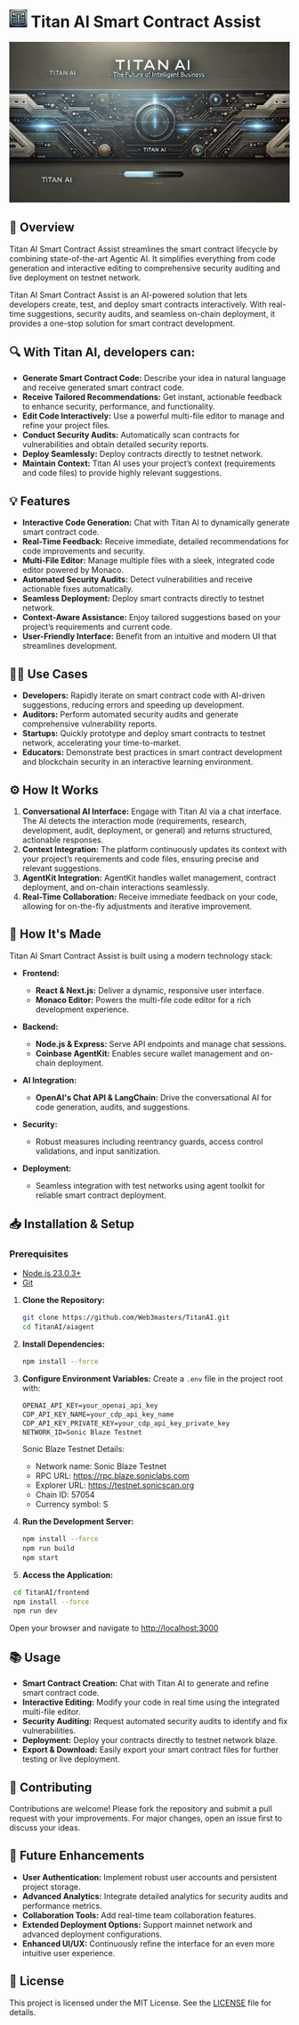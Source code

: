 # ![🤖](./frontend/public/favicon-32x32.png) Titan AI Smart Contract Assist


![Titan AI Smart Contract Assist](./frontend/public/titan-ai-hero.webp)

## 📖 Overview

Titan AI Smart Contract Assist streamlines the smart contract lifecycle by combining state-of-the-art Agentic AI. It simplifies everything from code generation and interactive editing to comprehensive security auditing and live deployment on testnet network.

Titan AI Smart Contract Assist is an AI-powered solution that lets developers create, test, and deploy smart contracts interactively. With real-time suggestions, security audits, and seamless on-chain deployment, it provides a one-stop solution for smart contract development.


## 🔍 With Titan AI, developers can:

- **Generate Smart Contract Code:** Describe your idea in natural language and receive generated smart contract code.
- **Receive Tailored Recommendations:** Get instant, actionable feedback to enhance security, performance, and functionality.
- **Edit Code Interactively:** Use a powerful multi-file editor to manage and refine your project files.
- **Conduct Security Audits:** Automatically scan contracts for vulnerabilities and obtain detailed security reports.
- **Deploy Seamlessly:** Deploy contracts directly to testnet network.
- **Maintain Context:** Titan AI uses your project’s context (requirements and code files) to provide highly relevant suggestions.

## 💡 Features

- **Interactive Code Generation:** Chat with Titan AI to dynamically generate smart contract code.
- **Real-Time Feedback:** Receive immediate, detailed recommendations for code improvements and security.
- **Multi-File Editor:** Manage multiple files with a sleek, integrated code editor powered by Monaco.
- **Automated Security Audits:** Detect vulnerabilities and receive actionable fixes automatically.
- **Seamless Deployment:** Deploy smart contracts directly to testnet network.
- **Context-Aware Assistance:** Enjoy tailored suggestions based on your project’s requirements and current code.
- **User-Friendly Interface:** Benefit from an intuitive and modern UI that streamlines development.

## 👨‍💻 Use Cases

- **Developers:** Rapidly iterate on smart contract code with AI-driven suggestions, reducing errors and speeding up development.
- **Auditors:** Perform automated security audits and generate comprehensive vulnerability reports.
- **Startups:** Quickly prototype and deploy smart contracts to testnet network, accelerating your time-to-market.
- **Educators:** Demonstrate best practices in smart contract development and blockchain security in an interactive learning environment.

## ⚙️ How It Works

1. **Conversational AI Interface:** Engage with Titan AI via a chat interface. The AI detects the interaction mode (requirements, research, development, audit, deployment, or general) and returns structured, actionable responses.
2. **Context Integration:** The platform continuously updates its context with your project’s requirements and code files, ensuring precise and relevant suggestions.
3. **AgentKit Integration:** AgentKit handles wallet management, contract deployment, and on-chain interactions seamlessly.
4. **Real-Time Collaboration:** Receive immediate feedback on your code, allowing for on-the-fly adjustments and iterative improvement.

## 🔧 How It's Made

Titan AI Smart Contract Assist is built using a modern technology stack:

- **Frontend:**
  - **React & Next.js:** Deliver a dynamic, responsive user interface.
  - **Monaco Editor:** Powers the multi-file code editor for a rich development experience.

- **Backend:**
  - **Node.js & Express:** Serve API endpoints and manage chat sessions.
  - **Coinbase AgentKit:** Enables secure wallet management and on-chain deployment.

- **AI Integration:**
  - **OpenAI's Chat API & LangChain:** Drive the conversational AI for code generation, audits, and suggestions.

- **Security:**
  - Robust measures including reentrancy guards, access control validations, and input sanitization.

- **Deployment:**
  - Seamless integration with test networks using agent toolkit for reliable smart contract deployment.

## 📥 Installation & Setup

### Prerequisites

- [Node.js 23.0.3+](https://docs.npmjs.com/downloading-and-installing-node-js-and-npm)
- [Git](https://git-scm.com/downloads)
  

1. **Clone the Repository:**
   ```bash
   git clone https://github.com/Web3masters/TitanAI.git
   cd TitanAI/aiagent
   ```
2. **Install Dependencies:**
   ```bash
   npm install --force
   ```
3. **Configure Environment Variables:**
   Create a `.env` file in the project root with:
   ```env
   OPENAI_API_KEY=your_openai_api_key
   CDP_API_KEY_NAME=your_cdp_api_key_name
   CDP_API_KEY_PRIVATE_KEY=your_cdp_api_key_private_key
   NETWORK_ID=Sonic Blaze Testnet
   ```
   
   Sonic Blaze Testnet Details:
   - Network name: Sonic Blaze Testnet
   - RPC URL: https://rpc.blaze.soniclabs.com
   - Explorer URL: https://testnet.sonicscan.org
   - Chain ID: 57054
   - Currency symbol: S
   
4. **Run the Development Server:**
   ```bash
   npm install --force
   npm run build
   npm start
   ```
5. **Access the Application:**
  ```bash
   cd TitanAI/frontend
   npm install --force
   npm run dev
   ```

   Open your browser and navigate to [http://localhost:3000](http://localhost:3000)


## 📚 Usage

- **Smart Contract Creation:** Chat with Titan AI to generate and refine smart contract code.
- **Interactive Editing:** Modify your code in real time using the integrated multi-file editor.
- **Security Auditing:** Request automated security audits to identify and fix vulnerabilities.
- **Deployment:** Deploy your contracts directly to testnet network blaze.
- **Export & Download:** Easily export your smart contract files for further testing or live deployment.

## 🤝 Contributing

Contributions are welcome! Please fork the repository and submit a pull request with your improvements. For major changes, open an issue first to discuss your ideas.

## 🚀 Future Enhancements

- **User Authentication:** Implement robust user accounts and persistent project storage.
- **Advanced Analytics:** Integrate detailed analytics for security audits and performance metrics.
- **Collaboration Tools:** Add real-time team collaboration features.
- **Extended Deployment Options:** Support mainnet network and advanced deployment configurations.
- **Enhanced UI/UX:** Continuously refine the interface for an even more intuitive user experience.

## 📄 License

This project is licensed under the MIT License. See the [LICENSE](./LICENSE) file for details.
